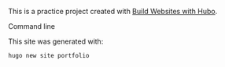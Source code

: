 

This is a practice project created with [Build Websites with Hubo](https://pragprog.com/titles/bhhugo/build-websites-with-hugo/).


Command line

This site was generated with:

```bash
hugo new site portfolio
```
